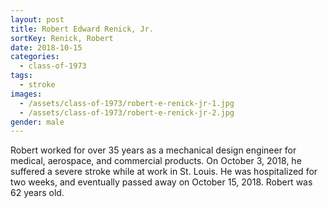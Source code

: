 ```yaml
---
layout: post
title: Robert Edward Renick, Jr.
sortKey: Renick, Robert
date: 2018-10-15
categories:
  - class-of-1973
tags:
  - stroke
images:
  - /assets/class-of-1973/robert-e-renick-jr-1.jpg
  - /assets/class-of-1973/robert-e-renick-jr-2.jpg
gender: male
---
```

Robert worked for over 35 years as a mechanical design engineer for medical, aerospace, and commercial products. On October 3, 2018, he suffered a severe stroke while at work in St. Louis. He was hospitalized for two weeks, and eventually passed away on October 15, 2018. Robert was 62 years old.

